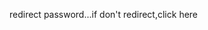 <!DOCTYPE html>
<html>
  <head>
    <title>redirect</title>
    <meta charset="UTF-8">
  </head>
  <body>
    <script>
      location.href = './2.1 class/pass.html'
    </script>
    <p>redirect password...<a>if don't redirect,click here</a></p>
  </body>
</html>
